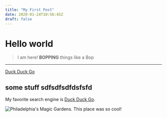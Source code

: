 ```yaml
---
title: "My First Post"
date: 2020-01-24T10:56:45Z
draft: false
---
```


# Hello world

> I am here! **BOPPING** things like a Bop

-----

[Duck Duck Go](https://duckduckgo.com)

## some stuff sdfsdfsdfdsfsfd

My favorite search engine is [Duck Duck Go](https://duckduckgo.com "The best search engine for privacy").

![Philadelphia's Magic Gardens. This place was so cool!](http://mainetoday.com/wp-content/uploads/2015/07/free-stuff-shutterstock.jpg "Philadelphia's Magic Gardens")
